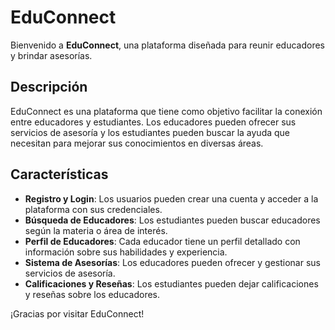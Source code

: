# EduConnect

Bienvenido a **EduConnect**, una plataforma diseñada para reunir educadores y brindar asesorías.

## Descripción

EduConnect es una plataforma que tiene como objetivo facilitar la conexión entre educadores y estudiantes. Los educadores pueden ofrecer sus servicios de asesoría y los estudiantes pueden buscar la ayuda que necesitan para mejorar sus conocimientos en diversas áreas.

## Características

- **Registro y Login**: Los usuarios pueden crear una cuenta y acceder a la plataforma con sus credenciales.
- **Búsqueda de Educadores**: Los estudiantes pueden buscar educadores según la materia o área de interés.
- **Perfil de Educadores**: Cada educador tiene un perfil detallado con información sobre sus habilidades y experiencia.
- **Sistema de Asesorías**: Los educadores pueden ofrecer y gestionar sus servicios de asesoría.
- **Calificaciones y Reseñas**: Los estudiantes pueden dejar calificaciones y reseñas sobre los educadores.

¡Gracias por visitar EduConnect!
